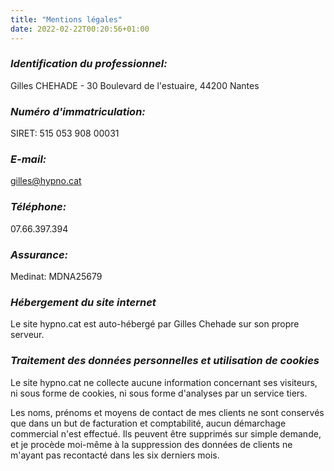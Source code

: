 ```yaml
---
title: "Mentions légales"
date: 2022-02-22T00:20:56+01:00
---
```


### _Identification du professionnel:_
Gilles CHEHADE - 
30 Boulevard de l'estuaire,
44200 Nantes

### _Numéro d'immatriculation:_
SIRET: 515 053 908 00031

### _E-mail:_
gilles@hypno.cat

### _Téléphone:_
07.66.397.394

### _Assurance:_
Medinat: MDNA25679



### _Hébergement du site internet_
Le site hypno.cat est auto-hébergé par Gilles Chehade sur son propre serveur.


### _Traitement des données personnelles et utilisation de cookies_
Le site hypno.cat ne collecte aucune information concernant ses visiteurs,
ni sous forme de cookies,
ni sous forme d'analyses par un service tiers.

Les noms, prénoms et moyens de contact de mes clients ne sont conservés que dans un but de facturation et comptabilité,
aucun démarchage commercial n'est effectué.
Ils peuvent être supprimés sur simple demande,
et je procède moi-même à la suppression des données de clients ne m'ayant pas recontacté dans les six derniers mois.